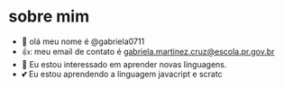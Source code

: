# sobre mim 
- 👋 olá meu nome é @gabriela0711
- 👍: meu email de contato é gabriela.martinez.cruz@escola.pr.gov.br
- 👀 Eu  estou interessado em aprender novas linguagens.
- 💕  Eu estou aprendendo a linguagem javacript e scratc
